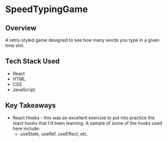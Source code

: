 # SpeedTypingGame
## Overview
A retro-styled game designed to see how many words you type in a given time slot.

## Tech Stack Used
* React
* HTML
* CSS
* JavaScript

## Key Takeaways
* React Hooks - this was an excellent exercise to put into practice the react hooks that I'd been learning. A sample of some of the hooks used here include:
  * useState, useRef, useEffect, etc.

